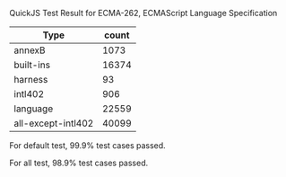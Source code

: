 QuickJS Test Result for ECMA-262, ECMAScript Language Specification

| Type               | count |
| ------------------ | ----- |
| annexB             | 1073  |
| built-ins          | 16374 |
| harness            | 93    |
| intl402            | 906   |
| language           | 22559 |
| all-except-intl402 | 40099 |



For default test, 99.9% test cases passed.

For all test, 98.9% test cases passed.



